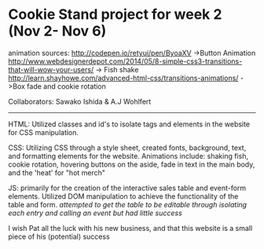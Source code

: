 # Cookie Stand project for week 2 (Nov 2- Nov 6)

animation sources:
http://codepen.io/retyui/pen/ByoaXV ->Button Animation
http://www.webdesignerdepot.com/2014/05/8-simple-css3-transitions-that-will-wow-your-users/ -> Fish shake
http://learn.shayhowe.com/advanced-html-css/transitions-animations/ ->Box fade and cookie rotation

Collaborators: Sawako Ishida & A.J Wohlfert
_____________

HTML: Utilized classes and id's to isolate tags and elements in the website for CSS manipulation.

CSS: Utilizing CSS through a style sheet, created fonts, background, text, and formatting elements for the website. Animations include: shaking fish, cookie rotation, hovering buttons on the aside, fade in text in the main body, and the 'heat' for "hot merch"

JS: primarily for the creation of the interactive sales table and event-form elements. Utilized DOM manipulation to achieve the functionality of the table and form. *attempted to get the table to be editable through isolating each entry and calling an event but had little success*

I wish Pat all the luck with his new business, and that this website is a small piece of his (potential) success
